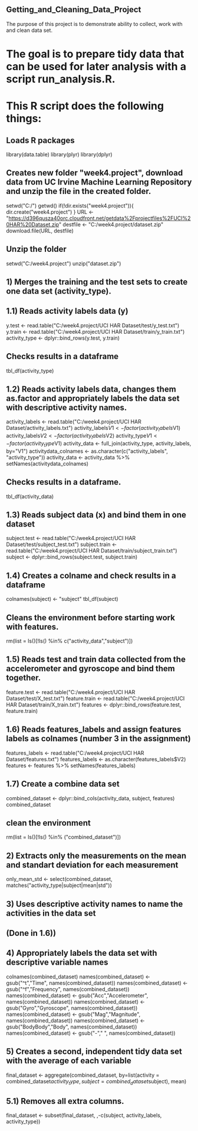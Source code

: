 
## Getting_and_Cleaning_Data_Project
The purpose of this project is to demonstrate ability to collect, work with and clean data set.
# The goal is to prepare tidy data that can be used for later analysis with a script run_analysis.R.
# This R script does the following things:

## Loads R packages
library(data.table)
library(plyr)
library(dplyr)

## Creates new folder "week4.project", download data from UC Irvine Machine Learning Repository and unzip the file in the created folder.
setwd("C:/")
getwd()
if(!dir.exists("week4.project")){
  dir.create("week4.project")
}
URL <- "https://d396qusza40orc.cloudfront.net/getdata%2Fprojectfiles%2FUCI%20HAR%20Dataset.zip"
destfile <- "C:/week4.project/dataset.zip"
download.file(URL, destfile)

## Unzip the folder
setwd("C:/week4.project")
unzip("dataset.zip")

## 1) Merges the training and the test sets to create one data set (activity_type). 
## 1.1) Reads activity labels data (y) 
y.test <- read.table("C:/week4.project/UCI HAR Dataset/test/y_test.txt") 
y.train <- read.table("C:/week4.project/UCI HAR Dataset/train/y_train.txt") 
activity_type <- dplyr::bind_rows(y.test, y.train)

## Checks  results in a dataframe
tbl_df(activity_type)

## 1.2) Reads activity labels data, changes them as.factor and appropriately labels the data set with descriptive activity names.
activity_labels <- read.table("C:/week4.project/UCI HAR Dataset/activity_labels.txt")
activity_labels$V1 <- factor(activity_labels$V1)
activity_labels$V2 <- factor(activity_labels$V2)
activity_type$V1 <- factor(activity_type$V1)
activity_data <- full_join(activity_type, activity_labels, by="V1") 
activitydata_colnames <- as.character(c("activity_labels", "activity_type"))
activity_data <- activity_data %>% setNames(activitydata_colnames)

## Checks results in a dataframe.
tbl_df(activity_data)

## 1.3) Reads subject data (x) and bind them in one dataset
subject.test <- read.table("C:/week4.project/UCI HAR Dataset/test/subject_test.txt") 
subject.train <- read.table("C:/week4.project/UCI HAR Dataset/train/subject_train.txt") 
subject <- dplyr::bind_rows(subject.test, subject.train)

## 1.4) Creates a colname and check results in a dataframe
colnames(subject) <- "subject"
tbl_df(subject)

## Cleans the environment before starting work with features. 
rm(list = ls()[!ls() %in% c("activity_data","subject")])

## 1.5) Reads test and train data collected from the accelerometer and gyroscope and bind them together.
feature.test <- read.table("C:/week4.project/UCI HAR Dataset/test/X_test.txt")
feature.train <- read.table("C:/week4.project/UCI HAR Dataset/train/X_train.txt")
features <- dplyr::bind_rows(feature.test, feature.train)

## 1.6) Reads features_labels and assign features labels as colnames (number 3 in the assignment)
features_labels <- read.table("C:/week4.project/UCI HAR Dataset/features.txt")
features_labels <- as.character(features_labels$V2)
features <- features %>% setNames(features_labels)

## 1.7) Create a combine data set
combined_dataset  <- dplyr::bind_cols(activity_data, subject, features)
combined_dataset

## clean the environment
rm(list = ls()[!ls() %in% ("combined_dataset")])

## 2) Extracts only the measurements on the mean and standart deviation for each measurement
only_mean_std <- select(combined_dataset, matches("activity_type|subject|mean|std"))

## 3) Uses descriptive activity names to name the activities in the data set
## (Done in 1.6))

## 4) Appropriately labels the data set with descriptive variable names
colnames(combined_dataset)
names(combined_dataset) <- gsub("^t","Time", names(combined_dataset))
names(combined_dataset) <- gsub("^f","Frequency", names(combined_dataset))
names(combined_dataset) <- gsub("Acc","Accelerometer", names(combined_dataset))
names(combined_dataset) <- gsub("Gyro","Gyroscope", names(combined_dataset))
names(combined_dataset) <- gsub("Mag","Magnitude", names(combined_dataset))
names(combined_dataset) <- gsub("BodyBody","Body", names(combined_dataset))
names(combined_dataset) <- gsub("-"," ", names(combined_dataset))

## 5) Creates a second, independent tidy data set with the average of each variable 

final_dataset <- aggregate(combined_dataset, by=list(activity = combined_dataset$activity_type, 
                                                     subject = combined_dataset$subject), mean)

## 5.1) Removes all extra columns. 
final_dataset <- subset(final_dataset, ,-c(subject, activity_labels, activity_type))





